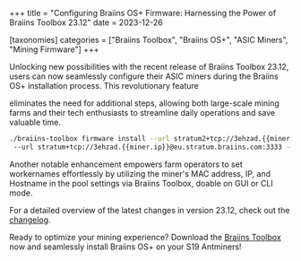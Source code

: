+++
title = "Configuring Braiins OS+ Firmware: Harnessing the Power of Braiins Toolbox 23.12"
date = 2023-12-26

[taxonomies] 
categories = ["Braiins Toolbox", "Braiins OS+", "ASIC Miners", "Mining Firmware"]
+++

Unlocking new possibilities with the recent release of Braiins Toolbox 23.12, users can now seamlessly configure their ASIC miners during the Braiins OS+ installation process. This revolutionary feature 
<!-- more -->

eliminates the need for additional steps, allowing both large-scale mining farms and their tech enthusiasts to streamline daily operations and save valuable time.

```bash
./braiins-toolbox firmware install --url stratum2+tcp://3ehzad.{{miner.mac}}@v2.eu.stratum.braiins.com/u95GEReVMjK6k5YqiSFNqqTnKU4ypU2Wm8awa6tmbmDmk1bWt
 --url stratum+tcp://3ehzad.{{miner.ip}}@eu.stratum.braiins.com:3333 --power 2000 --dps on --shutdown-enabled true --shutdown-duration 3 --cooling-mode standard -i iplist.txt
```

Another notable enhancement empowers farm operators to set workernames effortlessly by utilizing the miner's MAC address, IP, and Hostname in the pool settings via Braiins Toolbox, doable on GUI or CLI mode.

For a detailed overview of the latest changes in version 23.12, check out the [changelog](https://feeds.braiins-os.com/braiins-toolbox/#5a4c12bc-0000-4d0b-a167-e07acee5e131?utm_source=airoweb).

Ready to optimize your mining experience? Download the [Braiins Toolbox](https://braiins.com/toolbox#download?utm_source=airoweb) now and seamlessly install Braiins OS+ on your S19 Antminers!
